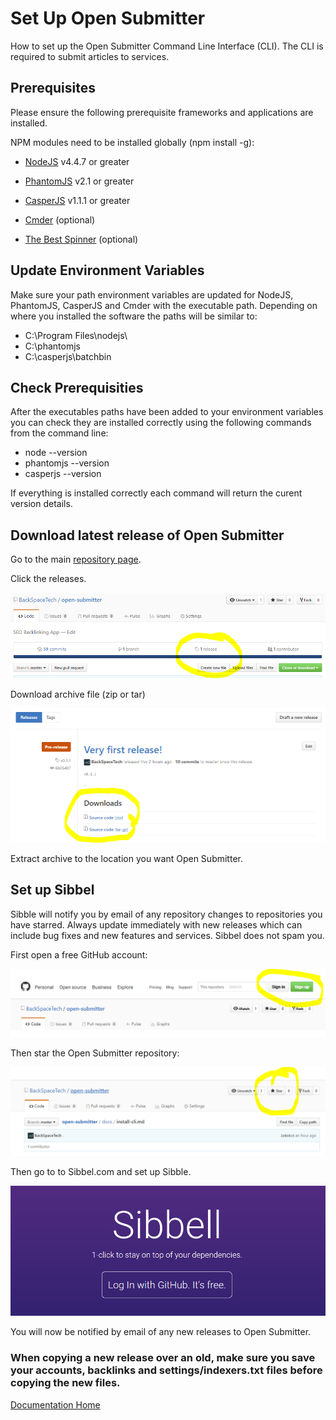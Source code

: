 # Set Up Open Submitter

How to set up the Open Submitter Command Line Interface (CLI). The CLI is required to submit articles to services.

## Prerequisites
Please ensure the following prerequisite frameworks and applications are installed.

NPM modules need to be installed globally (npm install -g):
- [NodeJS][ca1dffb7] v4.4.7 or greater
- [PhantomJS][6997c770] v2.1 or greater
- [CasperJS][476ee510] v1.1.1 or greater
- [Cmder][9924c39d] (optional)
- [The Best Spinner][a6914f8e] (optional)

  [ca1dffb7]: http://nodejs.org/ "NodeJS"
  [6997c770]: http://phantomjs.org/ "PhantomJS"
  [476ee510]: http://casperjs.org/ "CasperJS"
  [9924c39d]: http://cmder.net/ "Cmder"
  [a6914f8e]: http://paydotcom.net/r/95330/pcoady/27453918/ "The Best Spinner"


## Update Environment Variables
Make sure your path environment variables are updated for NodeJS, PhantomJS, CasperJS and Cmder with the executable path.
Depending on where you installed the software the paths will be similar to:
- C:\Program Files\nodejs\
- C:\phantomjs
- C:\casperjs\batchbin


## Check Prerequisities
After the executables paths have been added to your environment variables you can check they are installed correctly using the following commands from the command line:
- node --version
- phantomjs --version
- casperjs --version

If everything is installed correctly each command will return the curent version details.

## Download latest release of Open Submitter

Go to the main [repository page](https://github.com/BackSpaceTech/open-submitter).

Click the releases.

![](./img/install4.PNG)

Download archive file (zip or tar)

![](./img/install5.PNG)

Extract archive to the location you want Open Submitter.

## Set up Sibbel

Sibble will notify you by email of any repository changes to repositories you have starred. Always update immediately with new releases which can include bug fixes and new features and services. Sibbel does not spam you.

First open a free GitHub account:

![](./img/install.PNG)

Then star the Open Submitter repository:

![](./img/install2.PNG)

Then go to to Sibbel.com and set up Sibble.

![](./img/install3.PNG)

You will now be notified by email of any new releases to Open Submitter.
### When copying a new release over an old, make sure you save your accounts, backlinks and settings/indexers.txt files before copying the new files.

[Documentation Home][bdc43f25]

  [bdc43f25]: readme.md "Open Submitter Documentation"
